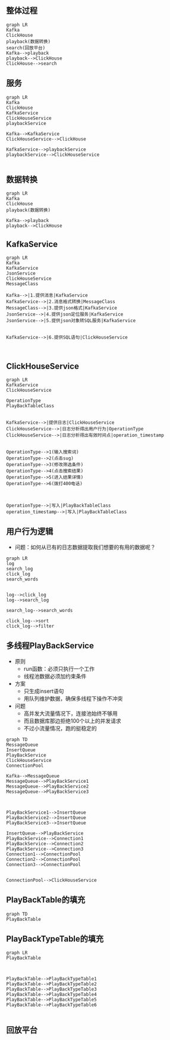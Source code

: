 ## 整体过程

```mermaid
graph LR
Kafka
ClickHouse
playback(数据转换)
search(回放平台)
Kafka-->playback
playback-->ClickHouse
ClickHouse-->search

```


## 服务

```mermaid
graph LR
Kafka
ClickHouse
KafkaService
ClickHouseService
playbackService

Kafka-->KafkaService
ClickHouseService-->ClickHouse

KafkaService-->playbackService
playbackService-->ClickHouseService


```

## 数据转换

```mermaid
graph LR
Kafka
ClickHouse
playback(数据转换)

Kafka-->playback
playback-->ClickHouse
```





## KafkaService
```mermaid
graph LR
Kafka
KafkaService
JsonService
ClickHouseService
MessageClass

Kafka-->|1.提供消息|KafkaService
KafkaService-->|2.消息格式转换|MessageClass
MessageClass-->|3.提供json格式|KafkaService
JsonService-->|4.提供json定位服务|KafkaService
JsonService-->|5.提供json对象转SQL服务|KafkaService


KafkaService-->|6.提供SQL语句|ClickHouseService



```


## ClickHouseService
```mermaid
graph LR
KafkaService
ClickHouseService

OperationType 
PlayBackTableClass


KafkaService-->|提供日志|ClickHouseService
ClickHouseService-->|日志分析得出用户行为|OperationType
ClickHouseService-->|日志分析得出有效时间点|operation_timestamp


OperationType-->1(输入搜索词)
OperationType-->2(点击sug)
OperationType-->3(修改筛选条件)
OperationType-->4(点击搜索结果)
OperationType-->5(进入结果详情)
OperationType-->6(拨打400电话)



OperationType-->|写入|PlayBackTableClass
operation_timestamp-->|写入|PlayBackTableClass
```

## 用户行为逻辑

- 问题：如何从已有的日志数据提取我们想要的有用的数据呢？



```mermaid
graph LR
log
search_log
click_log
search_words


log-->click_log
log-->search_log

search_log-->search_words

click_log-->sort
click_log-->filter
```



## 多线程PlayBackService

- 原则
  - run函数：必须只执行一个工作
  - 线程池数据必须加约束条件
- 方案
  - 只生成insert语句
  - 用队列维护数据，确保多线程下操作不冲突
- 问题
  - 高并发大流量情况下，连接池始终不够用
  - 而且数据库那边拒绝100个以上的并发请求
  - 不过小流量情况，跑的挺稳定的



```mermaid
graph TD
MessageQueue
InsertQueue
PlayBackService
ClickHouseService
ConnectionPool

Kafka-->MessageQueue
MessageQueue-->PlayBackService1
MessageQueue-->PlayBackService2
MessageQueue-->PlayBackService3



PlayBackService1-->InsertQueue
PlayBackService2-->InsertQueue
PlayBackService3-->InsertQueue

InsertQueue-->PlayBackService
PlayBackService-->Connection1
PlayBackService-->Connection2
PlayBackService-->Connection3
Connection1-->ConnectionPool
Connection2-->ConnectionPool
Connection3-->ConnectionPool


ConnectionPool-->ClickHouseService

```

## PlayBackTable的填充
```mermaid
graph TD
PlayBackTable

```




## PlayBackTypeTable的填充

```mermaid
graph LR
PlayBackTable



PlayBackTable-->PlayBackTypeTable1
PlayBackTable-->PlayBackTypeTable2
PlayBackTable-->PlayBackTypeTable3
PlayBackTable-->PlayBackTypeTable4
PlayBackTable-->PlayBackTypeTable5
PlayBackTable-->PlayBackTypeTable6


```



## 回放平台



